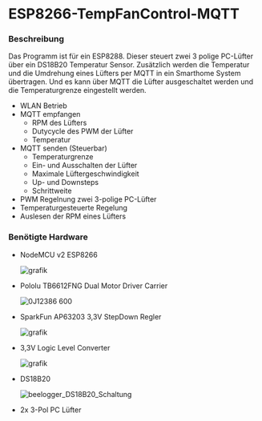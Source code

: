 # ESP8266-TempFanControl-MQTT
 
### Beschreibung
Das Programm ist für ein ESP8288. Dieser steuert zwei 3 polige PC-Lüfter über ein DS18B20 Temperatur Sensor.
Zusätzlich werden die Temperatur und die Umdrehung eines Lüfters per MQTT in ein Smarthome System übertragen.
Und es kann über MQTT die Lüfter ausgeschaltet werden und die Temperaturgrenze eingestellt werden.

- WLAN Betrieb
- MQTT empfangen
    - RPM des Lüfters
    - Dutycycle des PWM der Lüfter
    - Temperatur
- MQTT senden (Steuerbar)
    - Temperaturgrenze
    - Ein- und Ausschalten der Lüfter
    - Maximale Lüftergeschwindigkeit
    - Up- und Downsteps
    - Schrittweite
- PWM Regelnung zwei 3-polige PC-Lüfter
- Temperaturgesteuerte Regelung
- Auslesen der RPM eines Lüfters

### Benötigte Hardware
- NodeMCU v2 ESP8266

  ![grafik](https://github.com/Raychan87/ESP8266-TempFanControl-MQTT/assets/18511462/7b1a5c8b-3612-4b7d-93e3-93347f434481)

- Pololu TB6612FNG Dual Motor Driver Carrier
  
  ![0J12386 600](https://github.com/Raychan87/ESP8266-TempFanControl-MQTT/assets/18511462/e00ae69a-c851-47f4-9960-972b69f98844)
 
- SparkFun AP63203 3,3V StepDown Regler

  ![grafik](https://github.com/Raychan87/ESP8266-TempFanControl-MQTT/assets/18511462/4370400d-bd46-4e2f-a3be-0dc437de522f)
  
- 3,3V Logic Level Converter
  
  ![grafik](https://github.com/Raychan87/ESP8266-TempFanControl-MQTT/assets/18511462/3b016632-582c-4b65-b124-5af503afa766)

- DS18B20
  
  ![beelogger_DS18B20_Schaltung](https://github.com/Raychan87/ESP8266-TempFanControl-MQTT/assets/18511462/067c72ee-9093-459f-b875-c8e6a0d09c78)

- 2x 3-Pol PC Lüfter

 
